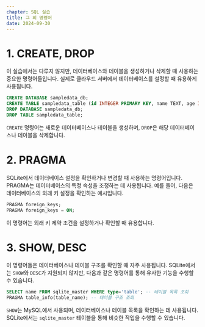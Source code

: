 ```yaml
---
chapter: SQL 실습
title: 그 외 명령어
date: 2024-09-30
---
```


# 1. CREATE, DROP

이 실습에서는 다루지 않지만, 데이터베이스와 테이블을 생성하거나 삭제할 때 사용하는 중요한 명령어들입니다. 실제로 클라우드 서버에서 데이터베이스를 설정할 때 유용하게 사용됩니다.

```sql
CREATE DATABASE sampledata_db;
CREATE TABLE sampledata_table (id INTEGER PRIMARY KEY, name TEXT, age INTEGER);
DROP DATABASE sampledata_db;
DROP TABLE sampledata_table;
```

`CREATE` 명령어는 새로운 데이터베이스나 테이블을 생성하며, `DROP`은 해당 데이터베이스나 테이블을 삭제합니다.

# 2. PRAGMA

SQLite에서 데이터베이스 설정을 확인하거나 변경할 때 사용하는 명령어입니다. PRAGMA는 데이터베이스의 특정 속성을 조정하는 데 사용됩니다. 예를 들어, 다음은 데이터베이스의 외래 키 설정을 확인하는 예시입니다.

```sql
PRAGMA foreign_keys;
PRAGMA foreign_keys = ON;
```

이 명령어는 외래 키 제약 조건을 설정하거나 확인할 때 유용합니다.

# 3. SHOW, DESC

이 명령어들은 데이터베이스나 테이블 구조를 확인할 때 자주 사용됩니다. SQLite에서는 `SHOW`와 `DESC`가 지원되지 않지만, 다음과 같은 명령어를 통해 유사한 기능을 수행할 수 있습니다.

```sql
SELECT name FROM sqlite_master WHERE type='table'; -- 테이블 목록 조회
PRAGMA table_info(table_name); -- 테이블 구조 조회
```

`SHOW`는 MySQL에서 사용되며, 데이터베이스나 테이블 목록을 확인하는 데 사용됩니다. SQLite에서는 `sqlite_master` 테이블을 통해 비슷한 작업을 수행할 수 있습니다.